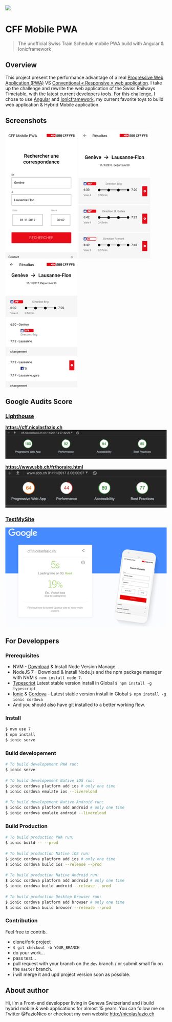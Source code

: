 <img src="https://jobtic.ch/img/companies/323.png" height="auto" width="500px">

# CFF Mobile PWA
<blockquote>
The unofficial Swiss Train Schedule mobile PWA build with Angular & Ionicframework
</blockquote>


## Overview
This project present the performance advantage of a real [Progressive Web Application (PWA)](https://developers.google.com/web/progressive-web-apps/) VS [Conventional « Responsive » web application](https://en.wikipedia.org/wiki/Responsive_web_design). I take up the challenge and rewrite the web application of the Swiss Railways Timetable, with the latest current developers tools. For this challenge, I chose to use [Angular](https://angular.io/) and [Ionicframework](ionicframework.com), my current favorite toys to build web application & Hybrid Mobile application.

## Screenshots
<img src="https://raw.githubusercontent.com/FazioNico/cff-mobile-pwa/master/resources/imgs/screenshot-001.png" height="400px"> <img src="https://raw.githubusercontent.com/FazioNico/cff-mobile-pwa/master/resources/imgs/screenshot-002.png" height="400px"> <img src="https://raw.githubusercontent.com/FazioNico/cff-mobile-pwa/master/resources/imgs/screenshot-003.png" height="400px">

## Google Audits Score
### [Lighthouse](https://developers.google.com/web/tools/lighthouse/)
<b>https://cff.nicolasfazio.ch</b>
![PWA Score](https://raw.githubusercontent.com/FazioNico/cff-mobile-pwa/master/resources/imgs/pwa-report.png)

<b>https://www.sbb.ch/fr/horaire.html</b>
![PWA Score](https://raw.githubusercontent.com/FazioNico/cff-mobile-pwa/master/resources/imgs/pwa-report-sbb.ch.png)

### [TestMySite](https://testmysite.withgoogle.com/intl/en-gb)
![PWA Score](https://raw.githubusercontent.com/FazioNico/cff-mobile-pwa/master/resources/imgs/testmysite.png)

## For Developpers
### Prerequisites
- NVM - [Download](https://github.com/creationix/nvm) & Install Node Version Manage
- NodeJS 7 - Download & Install Node.js and the npm package manager with NVM `$ nvm install node 7`.
- [Typescript](https://www.npmjs.com/package/typescript) Latest stable version install in Global `$ npm install -g typescript`
- [Ionic](https://ionicframework.com/) & [Cordova](https://cordova.apache.org/) - Latest stable version install in Global `$ npm install -g ionic cordova`
- And you should also have git installed to a better working flow.

### Install

```bash
$ nvm use 7
$ npm install
$ ionic serve
```

### Build developement

```bash
# To build developement PWA run:
$ ionic serve

# To build developement Native iOS run:
$ ionic cordova platform add ios # only one time
$ ionic cordova emulate ios --livereload

# To build developement Native Android run:
$ ionic cordova platform add android # only one time
$ ionic cordova emulate android --livereload
```

### Build Production

```bash
# To build production PWA run:
$ ionic build -- --prod

# To build production Native iOS run:
$ ionic cordova platform add ios # only one time
$ ionic cordova build ios --release --prod

# To build production Native Android run:
$ ionic cordova platform add android # only one time
$ ionic cordova build android --release --prod

# To build production Desktop Browser run:
$ ionic cordova platform add browser # only one time
$ ionic cordova build browser --release --prod
```

### Contribution
Feel free to contrib.
- clone/fork project
- `$ git checkout -b YOUR_BRANCH`
- do your work...
- pass test...
- pull request with your branch on the `dev` branch / or submit small fix on the `master` branch.
- i will merge it and upd project version soon as possible.


## About author
Hi, i'm a Front-end developper living in Geneva Switzerland and i build hybrid mobile & web applications for almost 15 years. You can follow me on Twitter @FazioNico or checkout my own website http://nicolasfazio.ch
